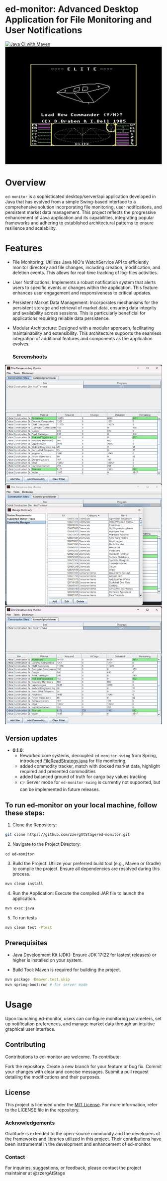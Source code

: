# ed-monitor: Advanced Desktop Application for File Monitoring and User Notifications
[![Java CI with Maven](https://github.com/zzergAtStage/ed-monitor/actions/workflows/maven.yml/badge.svg)](https://github.com/zzergAtStage/ed-monitor/actions/workflows/maven.yml)
![img.png](Docs/Cobra.png)

# Overview

`ed-monitor` is a sophisticated desktop/server/api application developed in Java that has evolved
from a simple Swing-based interface to a comprehensive solution incorporating 
file monitoring, user notifications, and persistent market data management. 
This project reflects the progressive enhancement of Java application and its capabilities, 
integrating popular frameworks and adhering to established architectural patterns
to ensure resilience and scalability.

# Features

* File Monitoring: Utilizes Java NIO's WatchService API to efficiently monitor directory and file changes, 
including creation, modification, and deletion events. This allows for real-time tracking of log-files activities.

* User Notifications: Implements a robust notification system that alerts users to specific events or
changes within the application. This feature enhances user engagement and responsiveness to critical updates.

* Persistent Market Data Management: Incorporates mechanisms for the persistent storage and retrieval 
of market data, ensuring data integrity and availability across sessions. This is particularly beneficial 
for applications requiring reliable data persistence.

* Modular Architecture: Designed with a modular approach, facilitating maintainability and extensibility. 
This architecture supports the seamless integration of additional features and components as the application evolves.
  ### Screenshoots
![img.png](Docs/ConstructionSiteView-0.1.0.png)
![img.png](Docs/Dictionary-commodity-0.1.0.png)
![img.png](Docs/Tracking_cargo-0.1.0.png)
## Version updates
* **0.1.0**:
  - Reworked core systems, decoupled `ed-monitor-swing` from Spring, introduced 
[FileReadStrategy.java](ed-monitor-swing/src/main/java/com/zergatstage/monitor/service/readers/FileReadStrategy.java) for file monitoring,
  - added commodity tracker, match with docked market data, highlight required and presented commodities
  - added balanced ground of truth for cargo bay values tracking
  - 👉 Server mode for `ed-monitor-swing` is currently not supported, but can be implemented in future releases.
## To run ed-monitor on your local machine, follow these steps:

1. Clone the Repository:

```bash
git clone https://github.com/zzergAtStage/ed-monitor.git
```
2. Navigate to the Project Directory:

`cd ed-monitor`

3. Build the Project: Utilize your preferred build tool (e.g., Maven or Gradle) to compile the project. Ensure all dependencies are resolved during this process.

```bash
mvn clean install   
```
4. Run the Application: Execute the compiled JAR file to launch the application.  

```bash
mvn exec:java
```

5. To run tests   
```bash
mvn clean test -Ptest  
```

## Prerequisites

* Java Development Kit (JDK): Ensure JDK 17(22 for lastest releases) or higher is installed on your system.

* Build Tool: Maven is required for building the project.
```bash
mvn package -Dmaven.test.skip
mvn spring-boot:run # for server mode
```

# Usage

Upon launching ed-monitor, users can configure monitoring parameters, set up notification preferences, 
and manage market data through an intuitive graphical user interface.

## Contributing

Contributions to ed-monitor are welcome. To contribute:

Fork the repository.
Create a new branch for your feature or bug fix.
Commit your changes with clear and concise messages.
Submit a pull request detailing the modifications and their purposes.

## License

This project is licensed under the [MIT License](./license/license.txt). For more information, refer to the LICENSE file in the repository.

### Acknowledgements

Gratitude is extended to the open-source community and the developers of the frameworks and libraries utilized in this project. Their contributions have been instrumental in the development and enhancement of ed-monitor.

### Contact

For inquiries, suggestions, or feedback, please contact the project maintainer at @zzergAtStage

